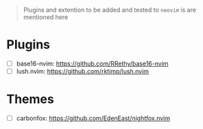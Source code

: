 > Plugins and extention to be added and tested to `neovim` is are mentioned here

# Plugins
- [ ] base16-nvim: https://github.com/RRethy/base16-nvim
- [ ] lush.nvim: https://github.com/rktjmp/lush.nvim

# Themes
- [ ] carbonfox: https://github.com/EdenEast/nightfox.nvim

